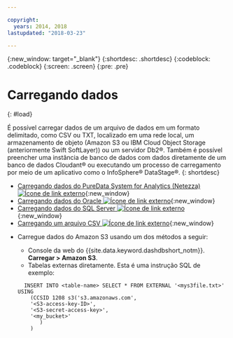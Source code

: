 ```yaml
---

copyright:
  years: 2014, 2018
lastupdated: "2018-03-23"

---
```


<!-- Attribute definitions --> 
{:new_window: target="_blank"}
{:shortdesc: .shortdesc}
{:codeblock: .codeblock}
{:screen: .screen}
{:pre: .pre}

# Carregando dados
{: #load}

É possível carregar dados de um arquivo de dados em um formato delimitado, como CSV ou TXT, localizado em uma rede local, um armazenamento de objeto (Amazon S3 ou IBM Cloud Object Storage (anteriormente Swift SoftLayer)) ou um servidor Db2®. Também é possível preencher uma instância de banco de dados com dados diretamente de um banco de dados Cloudant® ou executando um processo de carregamento por meio de um aplicativo como o InfoSphere® DataStage®.
{: shortdesc}

* [Carregando dados do PureData System for Analytics (Netezza) ![Ícone de link externo](../../icons/launch-glyph.svg "Ícone de link externo")](https://lift.ng.bluemix.net/#docs){:new_window}
* [Carregando dados do Oracle ![Ícone de link externo](../../icons/launch-glyph.svg "Ícone de link externo")](https://lift.ng.bluemix.net/#docs){:new_window}
* [Carregando dados do SQL Server ![Ícone de link externo](../../icons/launch-glyph.svg "Ícone de link externo")](https://lift.ng.bluemix.net/#docs){:new_window}
* [Carregando um arquivo CSV ![Ícone de link externo](../../icons/launch-glyph.svg "Ícone de link externo")](https://lift.ng.bluemix.net/#docs){:new_window}
<!-- * [Loading data from IBM Cloud Object Storage (formerly SoftLayer Swift) ![External link icon](../../icons/launch-glyph.svg "External link icon")](https://www.ibm.com/support/knowledgecenter/SS6NHC/com.ibm.swg.im.dashdb.doc/learn_how/loaddata_swift.html){:new_window} -->
* Carregue dados do Amazon S3 usando um dos métodos a seguir:
    * Console da web do {{site.data.keyword.dashdbshort_notm}}. **Carregar > Amazon S3**. 
    * Tabelas externas diretamente. Esta é uma instrução SQL de exemplo:

    ```
      INSERT INTO <table-name> SELECT * FROM EXTERNAL '<mys3file.txt>' USING
        (CCSID 1208 s3('s3.amazonaws.com',
        '<S3-access-key-ID>',
        '<S3-secret-access-key>',
        '<my_bucket>'
           )
        )      
    ```

<!-- [Loading data from Amazon S3 ![External link icon](../../icons/launch-glyph.svg "External link icon")](https://www.ibm.com/support/knowledgecenter/SS6NHC/com.ibm.swg.im.dashdb.doc/learn_how/s3.html){:new_window} -->
